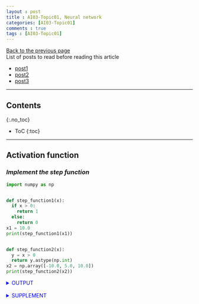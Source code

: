 ```yaml
---
layout : post
title : AI03-Topic01, Neural network
categories: [AI03-Topic01]
comments : true
tags : [AI03-Topic01]
---
```

[Back to the previous page](https://userdyk-github.github.io/ai03/AI03-Fundamental-of-deep-learning.html) <br>
List of posts to read before reading this article
- <a href='https://userdyk-github.github.io/'>post1</a>
- <a href='https://userdyk-github.github.io/'>post2</a>
- <a href='https://userdyk-github.github.io/'>post3</a>

---

## Contents
{:.no_toc}

* ToC
{:toc}

<hr class="division1">

## **Activation function**

### ***Implement the step function***

```python
import numpy as np


def step_function1(x):
  if x > 0:
    return 1
  else:
    return 0
x1 = 10.0
print(step_function1(x1))


def step_function2(x):
  y = x > 0
  return y.astype(np.int)
x2 = np.array([-10.0, 5.0, 10.0])
print(step_function2(x2))
```

<details markdown="1">
<summary class='jb-small' style="color:blue">OUTPUT</summary>
<hr class='division3'>
<p>
  1<br>
  [0 1 1]
</p>
<hr class='division3'>
</details>
<br>
<details markdown="1">
<summary class='jb-small' style="color:blue">SUPPLEMENT</summary>
<hr class='division3'>
```python
>>> import numpy as np
>>> np.array([-10.0, 10.0, 10.0])
array([-10.0, 10.0, 10.0])

>>> np.array([-10.0, 10.0, 10.0])>0
array([False,  True])

>>> np.array([False, True]).astype(np.int)
array([0, 1])
```
<hr class='division3'>
</details>

<br><br><br>

---

### ***Graph of the step function***

```python
import numpy as np
import matplotlib.pylab as plt

def step_function(x):
  return np.array(x > 0, dtype=np.int)

x = np.arange(-5.0, 5.0, 0.1)
y = step_function(x)
plt.plot(x, y)
plt.ylim(-0.1, 1.1)
plt.show()
```
<details markdown="1">
<summary class='jb-small' style="color:blue">OUTPUT</summary>
<hr class='division3'>
![다운로드 (4)](https://user-images.githubusercontent.com/52376448/63807679-26b24380-c959-11e9-8acd-acacbefec72c.png)
<hr class='division3'>
</details>
<br>
<details markdown="1">
<summary class='jb-small' style="color:blue">SUPPLEMENT</summary>
<hr class='division3'>
```python
>>> import numpy as np
>>> def step_function(x):
...   return np.array(x > 0, dtype=np.int)

>>> x = np.array([-10, 10, 20])
>>> step_function(x)
array([0, 1, 1])

>>> np.arange(-5.0, 5.0, 0.1)
array([-5.00000000e+00, -4.90000000e+00, -4.80000000e+00, -4.70000000e+00,
       -4.60000000e+00, -4.50000000e+00, -4.40000000e+00, -4.30000000e+00,
       -4.20000000e+00, -4.10000000e+00, -4.00000000e+00, -3.90000000e+00,
       -3.80000000e+00, -3.70000000e+00, -3.60000000e+00, -3.50000000e+00,
       -3.40000000e+00, -3.30000000e+00, -3.20000000e+00, -3.10000000e+00,
       -3.00000000e+00, -2.90000000e+00, -2.80000000e+00, -2.70000000e+00,
       -2.60000000e+00, -2.50000000e+00, -2.40000000e+00, -2.30000000e+00,
       -2.20000000e+00, -2.10000000e+00, -2.00000000e+00, -1.90000000e+00,
       -1.80000000e+00, -1.70000000e+00, -1.60000000e+00, -1.50000000e+00,
       -1.40000000e+00, -1.30000000e+00, -1.20000000e+00, -1.10000000e+00,
       -1.00000000e+00, -9.00000000e-01, -8.00000000e-01, -7.00000000e-01,
       -6.00000000e-01, -5.00000000e-01, -4.00000000e-01, -3.00000000e-01,
       -2.00000000e-01, -1.00000000e-01, -1.77635684e-14,  1.00000000e-01,
        2.00000000e-01,  3.00000000e-01,  4.00000000e-01,  5.00000000e-01,
        6.00000000e-01,  7.00000000e-01,  8.00000000e-01,  9.00000000e-01,
        1.00000000e+00,  1.10000000e+00,  1.20000000e+00,  1.30000000e+00,
        1.40000000e+00,  1.50000000e+00,  1.60000000e+00,  1.70000000e+00,
        1.80000000e+00,  1.90000000e+00,  2.00000000e+00,  2.10000000e+00,
        2.20000000e+00,  2.30000000e+00,  2.40000000e+00,  2.50000000e+00,
        2.60000000e+00,  2.70000000e+00,  2.80000000e+00,  2.90000000e+00,
        3.00000000e+00,  3.10000000e+00,  3.20000000e+00,  3.30000000e+00,
        3.40000000e+00,  3.50000000e+00,  3.60000000e+00,  3.70000000e+00,
        3.80000000e+00,  3.90000000e+00,  4.00000000e+00,  4.10000000e+00,
        4.20000000e+00,  4.30000000e+00,  4.40000000e+00,  4.50000000e+00,
        4.60000000e+00,  4.70000000e+00,  4.80000000e+00,  4.90000000e+00])
```
<hr class='division3'>
</details>

<br><br><br>

---

### ***Implement the sigmoid function***

```python
```
<details markdown="1">
<summary class='jb-small' style="color:blue">OUTPUT</summary>
<hr class='division3'>
<hr class='division3'>
</details>
<br><br><br>

---

### ***ReLU function***

```python
```
<details markdown="1">
<summary class='jb-small' style="color:blue">OUTPUT</summary>
<hr class='division3'>
<hr class='division3'>
</details>
<br><br><br>

<hr class="division2">

## **Calculation of multidimensional array**

### ***Multidimensional array***

```python
```
<details markdown="1">
<summary class='jb-small' style="color:blue">OUTPUT</summary>
<hr class='division3'>
<hr class='division3'>
</details>
<br><br><br>

---

### ***Matrix multiplication***

```python
```
<details markdown="1">
<summary class='jb-small' style="color:blue">OUTPUT</summary>
<hr class='division3'>
<hr class='division3'>
</details>
<br><br><br>

---

### ***Matrix multiplication in Neural Networks***

```python
```
<details markdown="1">
<summary class='jb-small' style="color:blue">OUTPUT</summary>
<hr class='division3'>
<hr class='division3'>
</details>
<br><br><br>


<hr class="division2">

## **Implement a three-layer neural network**

### ***Implement a neuronal signal transduction at each layer***

```python
X = np.array([1.0, 0.5])   #
W1 = np.array()            #
B1 = np.array()       

A1 = np.dot(X, W1) + B1
```
<details markdown="1">
<summary class='jb-small' style="color:blue">OUTPUT</summary>
<hr class='division3'>
<hr class='division3'>
</details>
<br><br><br>

---

### ***Summary for Implement***

```python
```
<details markdown="1">
<summary class='jb-small' style="color:blue">OUTPUT</summary>
<hr class='division3'>
<hr class='division3'>
</details>
<br><br><br>


<hr class="division2">

## **Design the output layer**

### ***Implement identity and softmax function***

```python
```
<details markdown="1">
<summary class='jb-small' style="color:blue">OUTPUT</summary>
<hr class='division3'>
<hr class='division3'>
</details>
<br><br><br>

---

### ***Cautions for implementing softmax function***

```python
```
<details markdown="1">
<summary class='jb-small' style="color:blue">OUTPUT</summary>
<hr class='division3'>
<hr class='division3'>
</details>
<br><br><br>

---

### ***Characteristics of Softmax function***

```python
```
<details markdown="1">
<summary class='jb-small' style="color:blue">OUTPUT</summary>
<hr class='division3'>
<hr class='division3'>
</details>
<br><br><br>


<hr class="division2">

## **Handwriting number recognition**

### ***MNIST dataset***

```python
```
<details markdown="1">
<summary class='jb-small' style="color:blue">OUTPUT</summary>
<hr class='division3'>
<hr class='division3'>
</details>
<br><br><br>

---

### ***Inference processing of neural network***

```python
```
<details markdown="1">
<summary class='jb-small' style="color:blue">OUTPUT</summary>
<hr class='division3'>
<hr class='division3'>
</details>
<br><br><br>

---

### ***Batch processing***

```python
```
<details markdown="1">
<summary class='jb-small' style="color:blue">OUTPUT</summary>
<hr class='division3'>
<hr class='division3'>
</details>
<br><br><br>

<hr class="division1">

List of posts followed by this article
- [post1](https://userdyk-github.github.io/)
- <a href='https://userdyk-github.github.io/'>post2</a>
- <a href='https://userdyk-github.github.io/'>post3</a>

---

Reference
- [post1](https://userdyk-github.github.io/)
- <a href='https://userdyk-github.github.io/'>post2</a>
- <a href='https://userdyk-github.github.io/'>post3</a>

---
